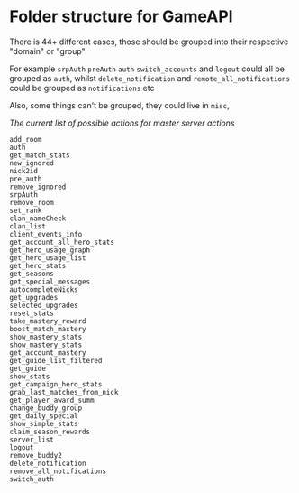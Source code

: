 # Folder structure for GameAPI

There is 44+ different cases, those should be grouped into their respective "domain" or "group"

For example `srpAuth` `preAuth` `auth` `switch_accounts` and `logout` could all be grouped as `auth`, whilst `delete_notification` and `remote_all_notifications` could be grouped as `notifications`  etc

Also, some things can't be grouped, they could live in `misc`,

*The current list of possible actions for master server actions*
```
add_room
auth
get_match_stats
new_ignored
nick2id
pre_auth
remove_ignored
srpAuth
remove_room
set_rank
clan_nameCheck
clan_list
client_events_info
get_account_all_hero_stats
get_hero_usage_graph
get_hero_usage_list
get_hero_stats
get_seasons
get_special_messages
autocompleteNicks
get_upgrades
selected_upgrades
reset_stats
take_mastery_reward
boost_match_mastery
show_mastery_stats
show_mastery_stats
get_account_mastery
get_guide_list_filtered
get_guide
show_stats
get_campaign_hero_stats
grab_last_matches_from_nick
get_player_award_summ
change_buddy_group
get_daily_special
show_simple_stats
claim_season_rewards
server_list
logout
remove_buddy2
delete_notification
remove_all_notifications
switch_auth
```